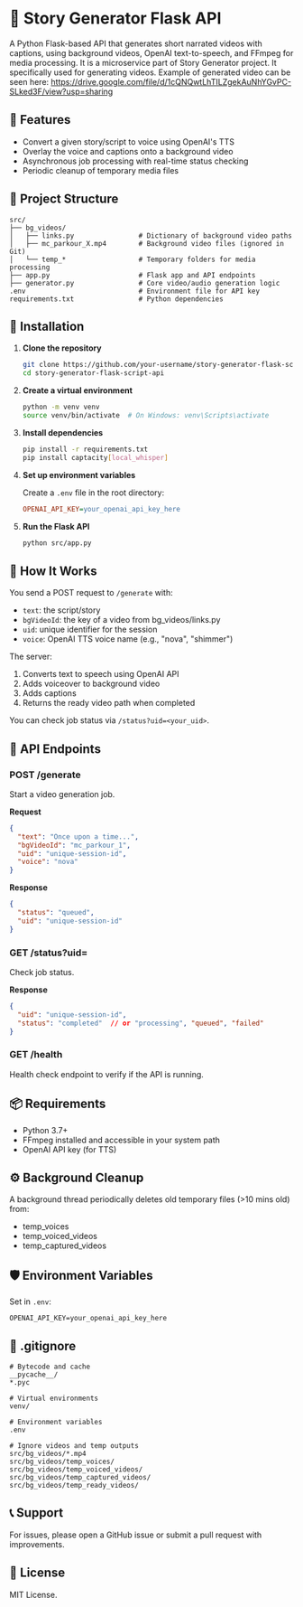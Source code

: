 # 🧠 Story Generator Flask API

A Python Flask-based API that generates short narrated videos with captions, using background videos, OpenAI text-to-speech, and FFmpeg for media processing.
It is a microservice part of Story Generator project. It specifically used for generating videos. Example of generated video can be seen here: https://drive.google.com/file/d/1cQNQwtLhTILZgekAuNhYGvPC-SLked3F/view?usp=sharing

## 🚀 Features

- Convert a given story/script to voice using OpenAI's TTS
- Overlay the voice and captions onto a background video
- Asynchronous job processing with real-time status checking
- Periodic cleanup of temporary media files

## 📁 Project Structure

```
src/
├── bg_videos/
│   ├── links.py                # Dictionary of background video paths
│   ├── mc_parkour_X.mp4        # Background video files (ignored in Git)
│   └── temp_*                  # Temporary folders for media processing
├── app.py                      # Flask app and API endpoints
├── generator.py                # Core video/audio generation logic
.env                            # Environment file for API key
requirements.txt                # Python dependencies
```

## 🔧 Installation

1. **Clone the repository**
   ```bash
   git clone https://github.com/your-username/story-generator-flask-script-api.git
   cd story-generator-flask-script-api
   ```

2. **Create a virtual environment**
   ```bash
   python -m venv venv
   source venv/bin/activate  # On Windows: venv\Scripts\activate
   ```

3. **Install dependencies**
   ```bash
   pip install -r requirements.txt
   pip install captacity[local_whisper]
   ```

4. **Set up environment variables**

   Create a `.env` file in the root directory:
   ```ini
   OPENAI_API_KEY=your_openai_api_key_here
   ```

5. **Run the Flask API**
   ```bash
   python src/app.py
   ```

## 🧠 How It Works

You send a POST request to `/generate` with:
- `text`: the script/story
- `bgVideoId`: the key of a video from bg_videos/links.py
- `uid`: unique identifier for the session
- `voice`: OpenAI TTS voice name (e.g., "nova", "shimmer")

The server:
1. Converts text to speech using OpenAI API
2. Adds voiceover to background video
3. Adds captions
4. Returns the ready video path when completed

You can check job status via `/status?uid=<your_uid>`.

## 🎯 API Endpoints

### POST /generate
Start a video generation job.

**Request**
```json
{
  "text": "Once upon a time...",
  "bgVideoId": "mc_parkour_1",
  "uid": "unique-session-id",
  "voice": "nova"
}
```

**Response**
```json
{
  "status": "queued",
  "uid": "unique-session-id"
}
```

### GET /status?uid=<uid>
Check job status.

**Response**
```json
{
  "uid": "unique-session-id",
  "status": "completed"  // or "processing", "queued", "failed"
}
```

### GET /health
Health check endpoint to verify if the API is running.

## 📦 Requirements

- Python 3.7+
- FFmpeg installed and accessible in your system path
- OpenAI API key (for TTS)

## ⚙️ Background Cleanup

A background thread periodically deletes old temporary files (>10 mins old) from:
- temp_voices
- temp_voiced_videos
- temp_captured_videos

## 🛡️ Environment Variables

Set in `.env`:
```
OPENAI_API_KEY=your_openai_api_key_here
```

## 📁 .gitignore

```
# Bytecode and cache
__pycache__/
*.pyc

# Virtual environments
venv/

# Environment variables
.env

# Ignore videos and temp outputs
src/bg_videos/*.mp4
src/bg_videos/temp_voices/
src/bg_videos/temp_voiced_videos/
src/bg_videos/temp_captured_videos/
src/bg_videos/temp_ready_videos/
```

## 📞 Support

For issues, please open a GitHub issue or submit a pull request with improvements.

## 📝 License

MIT License.
